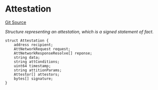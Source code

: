 # Attestation
[Git Source](https://github.com/primus-labs/zkTLS-contracts/blob/c34826da72b2646b30fc46afeef78c9dafa36cd0/src/IPrimusZKTLS.sol)

*Structure representing an attestation, which is a signed statement of fact.*


```solidity
struct Attestation {
    address recipient;
    AttNetworkRequest request;
    AttNetworkResponseResolve[] reponse;
    string data;
    string attConditions;
    uint64 timestamp;
    string attitionParams;
    Attestor[] attestors;
    bytes[] signature;
}
```

